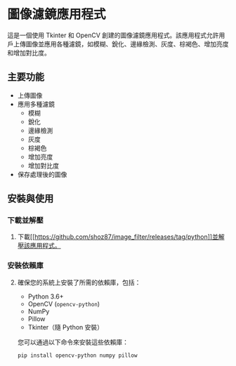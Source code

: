# 圖像濾鏡應用程式

這是一個使用 Tkinter 和 OpenCV 創建的圖像濾鏡應用程式。該應用程式允許用戶上傳圖像並應用各種濾鏡，如模糊、銳化、邊緣檢測、灰度、棕褐色、增加亮度和增加對比度。

## 主要功能

- 上傳圖像
- 應用多種濾鏡
  - 模糊
  - 銳化
  - 邊緣檢測
  - 灰度
  - 棕褐色
  - 增加亮度
  - 增加對比度
- 保存處理後的圖像

## 安裝與使用

### 下載並解壓

1. 下載[[https://github.com/shoz87/image_filter/releases/tag/python]]並解壓該應用程式。

### 安裝依賴庫

2. 確保您的系統上安裝了所需的依賴庫，包括：
   - Python 3.6+
   - OpenCV (`opencv-python`)
   - NumPy
   - Pillow
   - Tkinter（隨 Python 安裝）

   您可以通過以下命令來安裝這些依賴庫：

   ```sh
   pip install opencv-python numpy pillow
